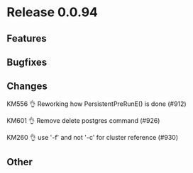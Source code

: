 # Release 0.0.94

## Features

## Bugfixes

## Changes
KM556 👌 Reworking how PersistentPreRunE() is done (#912)

KM601 👌 Remove delete postgres command (#926)

KM260 👌 use '-f' and not '-c' for cluster reference (#930)

## Other

